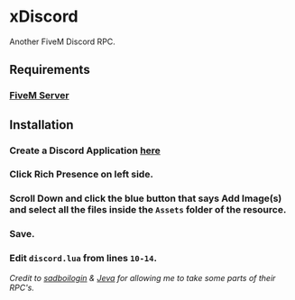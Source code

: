 # xDiscord
 Another FiveM Discord RPC.   

## Requirements
### [FiveM Server](https://fivem.net)

## Installation
### Create a Discord Application [here](https://discord.com/developers/applications)
### Click **Rich Presence** on left side.
### Scroll Down and click the blue button that says **Add Image(s)** and select all the files inside the `Assets` folder of the resource.
### Save.
### Edit `discord.lua` from lines `10-14`.

*Credit to [sadboilogin](https://github.com/sadboilogan/FiveM-RichPresence) & [Jeva](https://github.com/jevajs/Jeva/tree/master/FiveM%20-%20Discord%20Rich%20Presence/RichPresence) for allowing me to take some parts of their RPC's.* 
